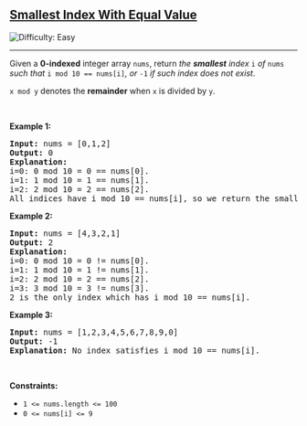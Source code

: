 <h2><a href="https://leetcode.com/problems/smallest-index-with-equal-value">Smallest Index With Equal Value</a></h2> <img src='https://img.shields.io/badge/Difficulty-Easy-brightgreen' alt='Difficulty: Easy' /><hr><p>Given a <strong>0-indexed</strong> integer array <code>nums</code>, return <em>the <strong>smallest</strong> index </em><code>i</code><em> of </em><code>nums</code><em> such that </em><code>i mod 10 == nums[i]</code><em>, or </em><code>-1</code><em> if such index does not exist</em>.</p>

<p><code>x mod y</code> denotes the <strong>remainder</strong> when <code>x</code> is divided by <code>y</code>.</p>

<p>&nbsp;</p>
<p><strong class="example">Example 1:</strong></p>

<pre>
<strong>Input:</strong> nums = [0,1,2]
<strong>Output:</strong> 0
<strong>Explanation:</strong> 
i=0: 0 mod 10 = 0 == nums[0].
i=1: 1 mod 10 = 1 == nums[1].
i=2: 2 mod 10 = 2 == nums[2].
All indices have i mod 10 == nums[i], so we return the smallest index 0.
</pre>

<p><strong class="example">Example 2:</strong></p>

<pre>
<strong>Input:</strong> nums = [4,3,2,1]
<strong>Output:</strong> 2
<strong>Explanation:</strong> 
i=0: 0 mod 10 = 0 != nums[0].
i=1: 1 mod 10 = 1 != nums[1].
i=2: 2 mod 10 = 2 == nums[2].
i=3: 3 mod 10 = 3 != nums[3].
2 is the only index which has i mod 10 == nums[i].
</pre>

<p><strong class="example">Example 3:</strong></p>

<pre>
<strong>Input:</strong> nums = [1,2,3,4,5,6,7,8,9,0]
<strong>Output:</strong> -1
<strong>Explanation:</strong> No index satisfies i mod 10 == nums[i].
</pre>

<p>&nbsp;</p>
<p><strong>Constraints:</strong></p>

<ul>
	<li><code>1 &lt;= nums.length &lt;= 100</code></li>
	<li><code>0 &lt;= nums[i] &lt;= 9</code></li>
</ul>
